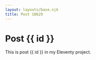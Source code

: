 ```yaml
---
layout: layouts/base.njk
title: Post 10629
---
```


# Post {{ id }}

This is post {{ id }} in my Eleventy project.
